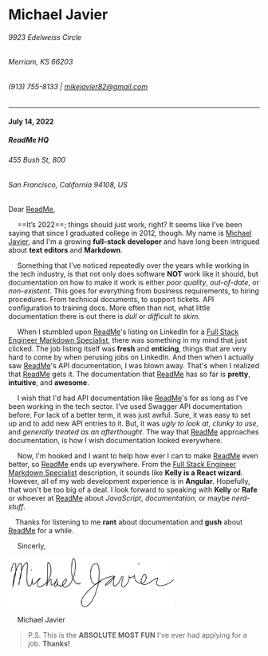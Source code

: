 # Michael Javier 
###### 9923 Edelweiss Circle 
###### Merriam, KS 66203 
###### (913) 755-8133 | mikejavier82@gmail.com 
___
#### July 14, 2022 
##### ReadMe HQ 
###### 455 Bush St, 800  
###### San Francisco, California 94108, US 

Dear <ins>ReadMe</ins>, 

&emsp; ==It’s 2022==; things should just work, right?  It seems like I’ve been saying that since I graduated college in 2012, though.  My name is [Michael Javier](https://www.linkedin.com/in/michael-javier-35097a48/), and I'm a growing **full-stack developer** and have long been intrigued about **text editors** and **Markdown**.

&emsp; Something that I’ve noticed repeatedly over the years while working in the tech industry, is that not only does software **NOT** work like it should, but documentation on how to make it work is either *poor quality*, *out-of-date*, or *non-existent*.  This goes for everything from business requirements, to hiring procedures.  From technical documents, to support tickets. API configuration to training docs.  More often than not, what little documentation there is out there is *dull* or *difficult to skim*.

&emsp; When I stumbled upon <ins>ReadMe</ins>'s listing on LinkedIn for a [Full Stack Engineer Markdown Specialist](https://www.linkedin.com/jobs/view/3159503882/?refId=fe55bf7d-373d-4217-a960-24fd18b080c1), there was something in my mind that just clicked.  The job listing itself was **fresh** and **enticing**, things that are very hard to come by when perusing jobs on LinkedIn.  And then when I actually saw <ins>ReadMe</ins>'s API documentation, I was blown away.  That's when I realized that <ins>ReadMe</ins> gets it.  The documentation that <ins>ReadMe</ins> has so far is **pretty**, **intuitive**, and **awesome**.

&emsp; I wish that I'd had API documentation like <ins>ReadMe</ins>'s  for as long as I've been working in the tech sector.  I've used Swagger API documentation before.  For lack of a better term, it was just awful.  Sure, it was easy to set up and to add new API entries to it.  But, it was *ugly to look at*, *clunky to use*, and *generally treated as an afterthought*.  The way that <ins>ReadMe</ins> approaches documentation, is how I wish documentation looked everywhere.

&emsp; Now, I'm hooked and I want to help how ever I can to make <ins>ReadMe</ins> even better, so <ins>ReadMe</ins> ends up everywhere.  From the [Full Stack Engineer Markdown Specialist](https://www.linkedin.com/jobs/view/3159503882/?refId=fe55bf7d-373d-4217-a960-24fd18b080c1) description, it sounds like **Kelly is a React wizard**.  However, all of my web development experience is in **Angular**.  Hopefully, that won't be too big of a deal.  I look forward to speaking with **Kelly** or **Rafe** or whoever at <ins>ReadMe</ins> about _JavaScript_, _documentation_, or maybe _nerd-stuff_.

&emsp;Thanks for listening to me **rant** about documentation and **gush** about <ins>ReadMe</ins> for a while.

&emsp; Sincerly,

<img src="./MWJ-sig.png" height=100>

&emsp; Michael Javier

> P.S. This is the **ABSOLUTE MOST FUN** I've ever had applying for a job.  **Thanks!**
